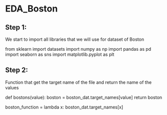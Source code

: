 # EDA_Boston
## Step 1:
We start to import all libraries that we will use for dataset of Boston

from sklearn import datasets
import numpy as np
import pandas as pd
import seaborn as sns
import matplotlib.pyplot as plt

## Step 2:
Function that get the target name of the file and return the name of the values

def bostons(value):
    boston = boston_dat.target_names[value]
    return boston

boston_function = lambda x: boston_dat.target_names[x]
